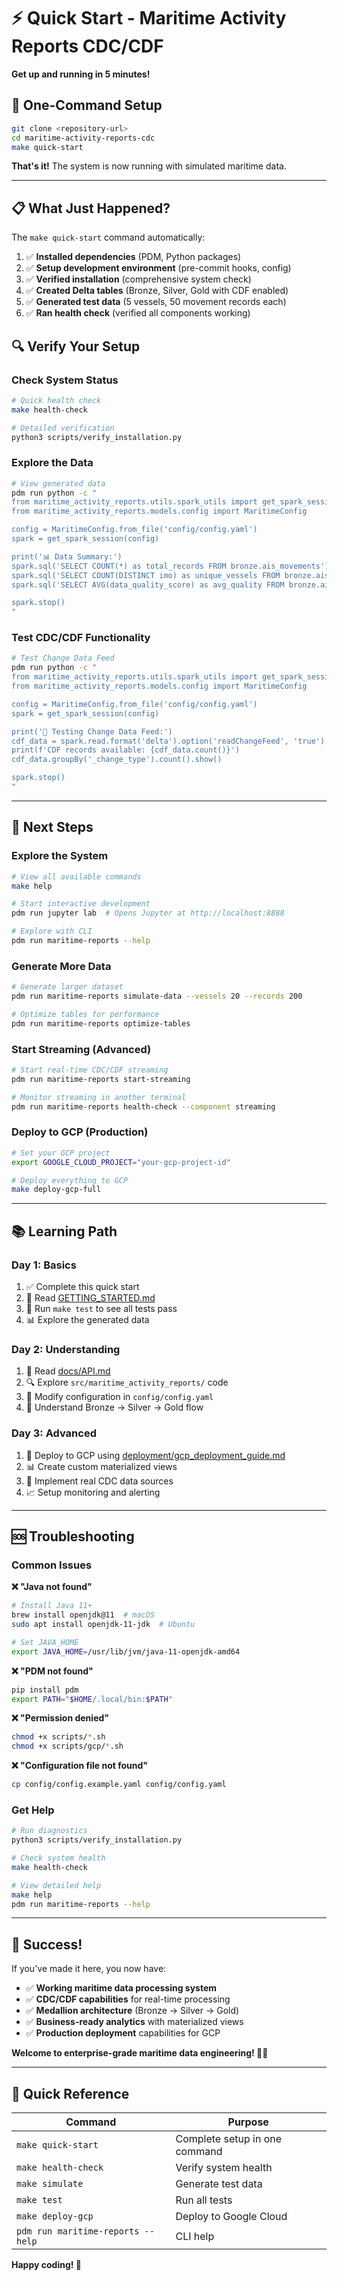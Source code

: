 # ⚡ Quick Start - Maritime Activity Reports CDC/CDF

**Get up and running in 5 minutes!**

## 🎯 One-Command Setup

```bash
git clone <repository-url>
cd maritime-activity-reports-cdc
make quick-start
```

**That's it!** The system is now running with simulated maritime data.

---

## 📋 What Just Happened?

The `make quick-start` command automatically:

1. ✅ **Installed dependencies** (PDM, Python packages)
2. ✅ **Setup development environment** (pre-commit hooks, config)
3. ✅ **Verified installation** (comprehensive system check)
4. ✅ **Created Delta tables** (Bronze, Silver, Gold with CDF enabled)
5. ✅ **Generated test data** (5 vessels, 50 movement records each)
6. ✅ **Ran health check** (verified all components working)

## 🔍 Verify Your Setup

### Check System Status
```bash
# Quick health check
make health-check

# Detailed verification
python3 scripts/verify_installation.py
```

### Explore the Data
```bash
# View generated data
pdm run python -c "
from maritime_activity_reports.utils.spark_utils import get_spark_session
from maritime_activity_reports.models.config import MaritimeConfig

config = MaritimeConfig.from_file('config/config.yaml')
spark = get_spark_session(config)

print('📊 Data Summary:')
spark.sql('SELECT COUNT(*) as total_records FROM bronze.ais_movements').show()
spark.sql('SELECT COUNT(DISTINCT imo) as unique_vessels FROM bronze.ais_movements').show()
spark.sql('SELECT AVG(data_quality_score) as avg_quality FROM bronze.ais_movements').show()

spark.stop()
"
```

### Test CDC/CDF Functionality
```bash
# Test Change Data Feed
pdm run python -c "
from maritime_activity_reports.utils.spark_utils import get_spark_session
from maritime_activity_reports.models.config import MaritimeConfig

config = MaritimeConfig.from_file('config/config.yaml')
spark = get_spark_session(config)

print('🔄 Testing Change Data Feed:')
cdf_data = spark.read.format('delta').option('readChangeFeed', 'true').option('startingVersion', '0').table('bronze.ais_movements')
print(f'CDF records available: {cdf_data.count()}')
cdf_data.groupBy('_change_type').count().show()

spark.stop()
"
```

---

## 🚀 Next Steps

### **Explore the System**
```bash
# View all available commands
make help

# Start interactive development
pdm run jupyter lab  # Opens Jupyter at http://localhost:8888

# Explore with CLI
pdm run maritime-reports --help
```

### **Generate More Data**
```bash
# Generate larger dataset
pdm run maritime-reports simulate-data --vessels 20 --records 200

# Optimize tables for performance
pdm run maritime-reports optimize-tables
```

### **Start Streaming (Advanced)**
```bash
# Start real-time CDC/CDF streaming
pdm run maritime-reports start-streaming

# Monitor streaming in another terminal
pdm run maritime-reports health-check --component streaming
```

### **Deploy to GCP (Production)**
```bash
# Set your GCP project
export GOOGLE_CLOUD_PROJECT="your-gcp-project-id"

# Deploy everything to GCP
make deploy-gcp-full
```

---

## 📚 **Learning Path**

### **Day 1: Basics**
1. ✅ Complete this quick start
2. 📖 Read [GETTING_STARTED.md](GETTING_STARTED.md)
3. 🧪 Run `make test` to see all tests pass
4. 📊 Explore the generated data

### **Day 2: Understanding**
1. 📖 Read [docs/API.md](docs/API.md)
2. 🔍 Explore `src/maritime_activity_reports/` code
3. 🧪 Modify configuration in `config/config.yaml`
4. 🎯 Understand Bronze → Silver → Gold flow

### **Day 3: Advanced**
1. 🚀 Deploy to GCP using [deployment/gcp_deployment_guide.md](deployment/gcp_deployment_guide.md)
2. 📊 Create custom materialized views
3. 🔄 Implement real CDC data sources
4. 📈 Setup monitoring and alerting

---

## 🆘 **Troubleshooting**

### **Common Issues**

**❌ "Java not found"**
```bash
# Install Java 11+
brew install openjdk@11  # macOS
sudo apt install openjdk-11-jdk  # Ubuntu

# Set JAVA_HOME
export JAVA_HOME=/usr/lib/jvm/java-11-openjdk-amd64
```

**❌ "PDM not found"**
```bash
pip install pdm
export PATH="$HOME/.local/bin:$PATH"
```

**❌ "Permission denied"**
```bash
chmod +x scripts/*.sh
chmod +x scripts/gcp/*.sh
```

**❌ "Configuration file not found"**
```bash
cp config/config.example.yaml config/config.yaml
```

### **Get Help**
```bash
# Run diagnostics
python3 scripts/verify_installation.py

# Check system health
make health-check

# View detailed help
make help
pdm run maritime-reports --help
```

---

## 🎉 **Success!**

If you've made it here, you now have:

- ✅ **Working maritime data processing system**
- ✅ **CDC/CDF capabilities** for real-time processing
- ✅ **Medallion architecture** (Bronze → Silver → Gold)
- ✅ **Business-ready analytics** with materialized views
- ✅ **Production deployment** capabilities for GCP

**Welcome to enterprise-grade maritime data engineering! 🚢⚓**

---

## 🔗 **Quick Reference**

| Command | Purpose |
|---------|---------|
| `make quick-start` | Complete setup in one command |
| `make health-check` | Verify system health |
| `make simulate` | Generate test data |
| `make test` | Run all tests |
| `make deploy-gcp` | Deploy to Google Cloud |
| `pdm run maritime-reports --help` | CLI help |

**Happy coding! 🚀**
